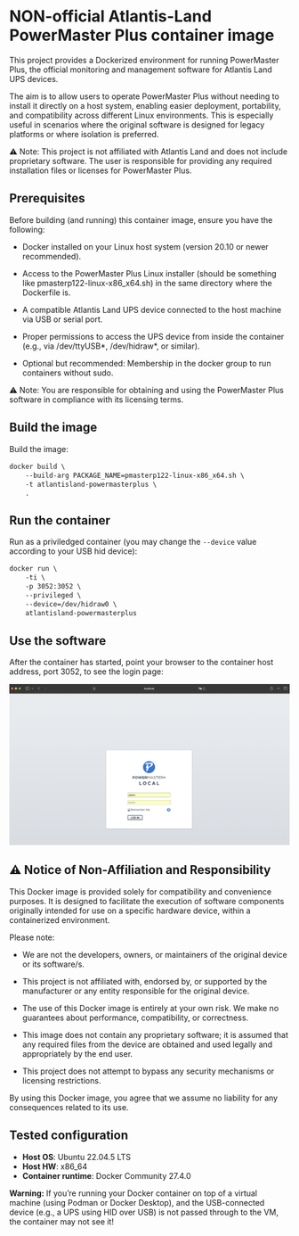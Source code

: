 
# NON-official Atlantis-Land PowerMaster Plus container image

This project provides a Dockerized environment for running PowerMaster Plus, the official monitoring and management software for Atlantis Land UPS devices.

The aim is to allow users to operate PowerMaster Plus without needing to install it directly on a host system, enabling easier deployment, portability, and compatibility across different Linux environments. This is especially useful in scenarios where the original software is designed for legacy platforms or where isolation is preferred.

⚠️ Note: This project is not affiliated with Atlantis Land and does not include proprietary software. The user is responsible for providing any required installation files or licenses for PowerMaster Plus.


## Prerequisites

Before building (and running) this container image, ensure you have the following:

- Docker installed on your Linux host system (version 20.10 or newer recommended).

- Access to the PowerMaster Plus Linux installer (should be something like pmasterp122-linux-x86_x64.sh) in the same directory where the Dockerfile is.

- A compatible Atlantis Land UPS device connected to the host machine via USB or serial port.

- Proper permissions to access the UPS device from inside the container (e.g., via /dev/ttyUSB*, /dev/hidraw*, or similar).
    
- Optional but recommended: Membership in the docker group to run containers without sudo.

⚠️ Note: You are responsible for obtaining and using the PowerMaster Plus software in compliance with its licensing terms.

## Build the image

Build the image:

```console
docker build \
    --build-arg PACKAGE_NAME=pmasterp122-linux-x86_x64.sh \
    -t atlantisland-powermasterplus \
    .
```

## Run the container

Run as a priviledged container (you may change the `--device` value according to your USB hid device):

``` console
docker run \
    -ti \
    -p 3052:3052 \
    --privileged \
    --device=/dev/hidraw0 \
    atlantisland-powermasterplus
```

## Use the software

After the container has started, point your browser to the container host address, port 3052, to see the login page:

![Login](img/login.png)

## ⚠️ Notice of Non-Affiliation and Responsibility

This Docker image is provided solely for compatibility and convenience purposes. It is designed to facilitate the execution of software components originally intended for use on a specific hardware device, within a containerized environment.

Please note:

- We are not the developers, owners, or maintainers of the original device or its software/s.

- This project is not affiliated with, endorsed by, or supported by the manufacturer or any entity responsible for the original device.

- The use of this Docker image is entirely at your own risk. We make no guarantees about performance, compatibility, or correctness.

- This image does not contain any proprietary software; it is assumed that any required files from the device are obtained and used legally and appropriately by the end user.

- This project does not attempt to bypass any security mechanisms or licensing restrictions.

By using this Docker image, you agree that we assume no liability for any consequences related to its use.

## Tested configuration

- **Host OS**: Ubuntu 22.04.5 LTS
- **Host HW**: x86_64
- **Container runtime**: Docker Community 27.4.0

 **Warning:** If you’re running your Docker container on top of a virtual machine (using Podman or Docker Desktop), and the USB-connected device (e.g., a UPS using HID over USB) is not passed through to the VM, the container may not see it! 